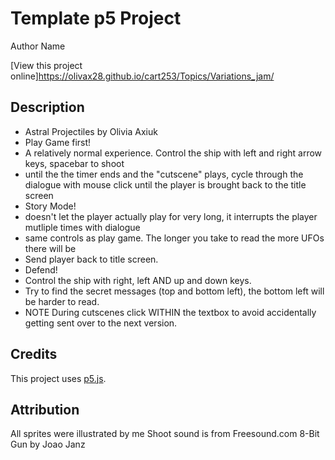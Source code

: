# Template p5 Project

Author Name

[View this project online]https://olivax28.github.io/cart253/Topics/Variations_jam/

## Description

 * Astral Projectiles by Olivia Axiuk
 * Play Game first! 
 * A relatively normal experience. Control the ship with left and right arrow keys, spacebar to shoot
 *  until the the timer ends and the "cutscene" plays, cycle through the dialogue with mouse click until the player is brought back to the title screen
 * Story Mode!
 * doesn't let the player actually play for very long, it interrupts the player mutliple times with dialogue
 * same controls as play game. The longer you take to read the more UFOs there will be
 * Send player back to title screen.
 * Defend!
 * Control the ship with right, left AND up and down keys.
 * Try to find the secret messages (top and bottom left), the bottom left will be harder to read.
 * NOTE During cutscenes click WITHIN the textbox to avoid accidentally getting sent over to the next version.
 

## Credits
This project uses [p5.js](https://p5js.org).

## Attribution

All sprites were illustrated by me
Shoot sound is from Freesound.com 8-Bit Gun by Joao Janz
